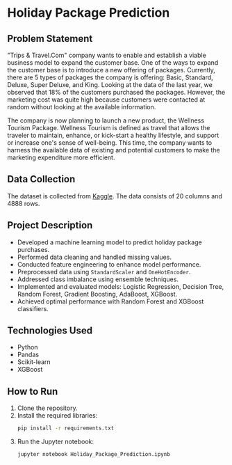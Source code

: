 # Holiday Package Prediction

## Problem Statement
"Trips & Travel.Com" company wants to enable and establish a viable business model to expand the customer base. One of the ways to expand the customer base is to introduce a new offering of packages. Currently, there are 5 types of packages the company is offering: Basic, Standard, Deluxe, Super Deluxe, and King. Looking at the data of the last year, we observed that 18% of the customers purchased the packages. However, the marketing cost was quite high because customers were contacted at random without looking at the available information.

The company is now planning to launch a new product, the Wellness Tourism Package. Wellness Tourism is defined as travel that allows the traveler to maintain, enhance, or kick-start a healthy lifestyle, and support or increase one's sense of well-being. This time, the company wants to harness the available data of existing and potential customers to make the marketing expenditure more efficient.

## Data Collection
The dataset is collected from [Kaggle](https://www.kaggle.com/datasets/susant4learning/holiday-package-purchase-prediction). The data consists of 20 columns and 4888 rows.

## Project Description
- Developed a machine learning model to predict holiday package purchases.
- Performed data cleaning and handled missing values.
- Conducted feature engineering to enhance model performance.
- Preprocessed data using `StandardScaler` and `OneHotEncoder`.
- Addressed class imbalance using ensemble techniques.
- Implemented and evaluated models: Logistic Regression, Decision Tree, Random Forest, Gradient Boosting, AdaBoost, XGBoost.
- Achieved optimal performance with Random Forest and XGBoost classifiers.

## Technologies Used
- Python
- Pandas
- Scikit-learn
- XGBoost

## How to Run
1. Clone the repository.
2. Install the required libraries:
    ```bash
    pip install -r requirements.txt
    ```
3. Run the Jupyter notebook:
    ```bash
    jupyter notebook Holiday_Package_Prediction.ipynb
    ```
